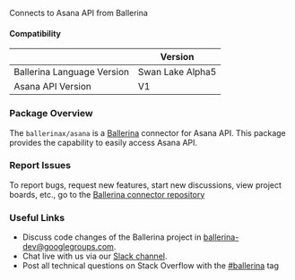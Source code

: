 Connects to Asana API from Ballerina

#### Compatibility
|                               | Version            |
|-------------------------------|--------------------|
|  Ballerina Language Version   |  Swan Lake Alpha5  |
|       Asana API Version       |          V1        |

### Package Overview
The `ballerinax/asana` is a [Ballerina](https://ballerina.io/) connector for Asana API.
This package provides the capability to easily access Asana API.
### Report Issues
To report bugs, request new features, start new discussions, view project boards, etc., go to the [Ballerina connector repository](link)
### Useful Links
- Discuss code changes of the Ballerina project in [ballerina-dev@googlegroups.com](mailto:ballerina-dev@googlegroups.com).
- Chat live with us via our [Slack channel](https://ballerina.io/community/slack/).
- Post all technical questions on Stack Overflow with the [#ballerina](https://stackoverflow.com/questions/tagged/ballerina) tag
